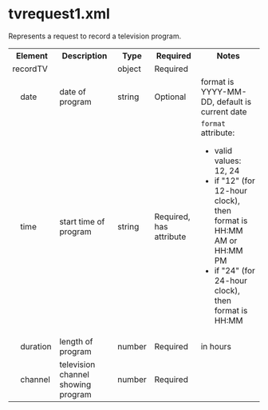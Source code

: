 
# tvrequest1.xml

Represents a request to record a television program.

<table>
  <tr>
    <th colspan="2"><b>Element</b></th>
    <th><b>Description</b></th>
    <th><b>Type</b></th>
    <th><b>Required<b></th>
    <th><b>Notes</b></th>
  </tr>
  <tr>
    <td colspan="2">recordTV</td>
    <td></td>
    <td>object</td>
    <td>Required</td>
    <td></td>
  </tr>
  <tr>
    <td></td>
    <td>date</td>
    <td>date of program</td>
    <td>string</td>
    <td>Optional</td>
    <td>format is YYYY-MM-DD, default is current date</td>
  </tr>
  <tr>
    <td></td>
    <td>time</td>
    <td>start time of program</td>
    <td>string</td>
    <td>Required, has attribute</td>
    <td><code>format</code> attribute:<ul>
    <li>valid values: 12, 24</li>
    <li>if "12" (for 12-hour clock), then format is HH:MM AM or HH:MM PM</li>
    <li>if "24" (for 24-hour clock), then format is HH:MM</li></ul></td>
  </tr>
    <tr>
    <td></td>
    <td>duration</td>
    <td>length of program</td>
    <td>number</td>
    <td>Required</td>
    <td>in hours</td>
  </tr>
  <tr>
    <td></td>
    <td>channel</td>
    <td>television channel showing program</td>
    <td>number</td>
    <td>Required</td>
    <td></td>
  </tr>
</table>

